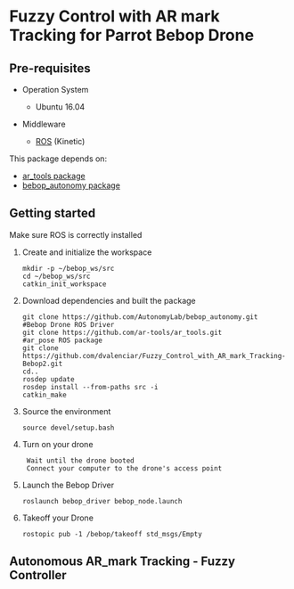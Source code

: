 # Fuzzy Control with AR mark Tracking for Parrot Bebop Drone 

## Pre-requisites
* Operation System
  * Ubuntu 16.04
  
* Middleware 
  * [ROS](http://wiki.ros.org/kinetic/Installation/Ubuntu) (Kinetic)

This package depends on:
* [ar_tools package](http://wiki.ros.org/ar_tools)
* [bebop_autonomy package](https://bebop-autonomy.readthedocs.io/en/latest/index.html)

## Getting started 

Make sure ROS is correctly installed

1. Create and initialize the workspace
  
   ``` 
   mkdir -p ~/bebop_ws/src
   cd ~/bebop_ws/src
   catkin_init_workspace
   ``` 
2. Download dependencies and built the package
   
   ``` 
   git clone https://github.com/AutonomyLab/bebop_autonomy.git                 #Bebop Drone ROS Driver
   git clone https://github.com/ar-tools/ar_tools.git                          #ar_pose ROS package
   git clone https://github.com/dvalenciar/Fuzzy_Control_with_AR_mark_Tracking-Bebop2.git
   cd..
   rosdep update
   rosdep install --from-paths src -i
   catkin_make
   ``` 
   
3. Source the environment
   
   ```
   source devel/setup.bash
   ```
4. Turn on your drone
   
   ```
    Wait until the drone booted
    Connect your computer to the drone's access point
    ```
 
5. Launch the Bebop Driver

   ```
   roslaunch bebop_driver bebop_node.launch
   ```
6. Takeoff your Drone
  
   ```
   rostopic pub -1 /bebop/takeoff std_msgs/Empty
   ```
 
## Autonomous AR_mark Tracking - Fuzzy Controller ##

  
   
   
